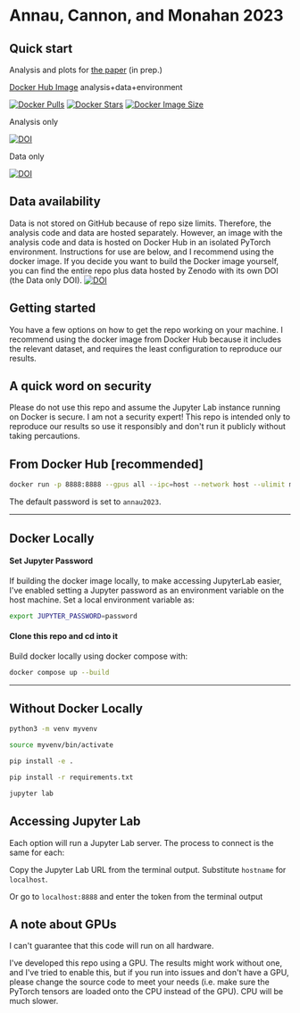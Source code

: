 # Annau, Cannon, and Monahan 2023

## Quick start

Analysis and plots for [the paper]() (in prep.)

[Docker Hub Image](https://hub.docker.com/r/nannau/annau-2023) analysis+data+environment

[![Docker Pulls](https://badgen.net/docker/pulls/trueosiris/godaddypy?icon=docker&label=pulls)](https://hub.docker.com/r/nannau/annau-2023)
[![Docker Stars](https://badgen.net/docker/stars/trueosiris/godaddypy?icon=docker&label=stars)](https://hub.docker.com/r/nannau/annau-2023)
[![Docker Image Size](https://badgen.net/docker/size/trueosiris/godaddypy?icon=docker&label=image%20size)](https://hub.docker.com/r/nannau/annau-2023)

Analysis only

[![DOI](https://zenodo.org/badge/584905308.svg)](https://zenodo.org/badge/latestdoi/584905308)

Data only

[![DOI](https://zenodo.org/badge/DOI/10.5281/zenodo.7604278.svg)](https://doi.org/10.5281/zenodo.7604278)

## Data availability
Data is not stored on GitHub because of repo size limits. Therefore, the analysis code and data are hosted separately. However, an image with the analysis code and data is hosted on Docker Hub in an isolated PyTorch environment. Instructions for use are below, and I recommend using the docker image. If you decide you want to build the Docker image yourself, you can find the entire repo plus data hosted by Zenodo with its own DOI (the Data only DOI).
[![DOI](https://zenodo.org/badge/DOI/10.5281/zenodo.7604278.svg)](https://doi.org/10.5281/zenodo.7604278)

## Getting started

You have a few options on how to get the repo working on your machine. I recommend using the docker image from Docker Hub because it includes the relevant dataset, and requires the least configuration to reproduce our results.

## A quick word on security
Please do not use this repo and assume the Jupyter Lab instance running on Docker is secure. I am not a security expert! This repo is intended only to reproduce our results so use it responsibly and don't run it publicly without taking percautions.

## From Docker Hub [recommended]

```bash
docker run -p 8888:8888 --gpus all --ipc=host --network host --ulimit memlock=-1 --ulimit stack=67108864 -it --rm nannau/annau-2023:latest
```

The default password is set to `annau2023`. 

---

## Docker Locally

#### Set Jupyter Password
If building the docker image locally, to make accessing JupyterLab easier, I've enabled setting a Jupyter password as an environment variable on the host machine. Set a local environment variable as:

```bash
export JUPYTER_PASSWORD=password
```

#### Clone this repo and cd into it

Build docker locally using docker compose with:

```bash
docker compose up --build
```
---
## Without Docker Locally
```bash
python3 -m venv myvenv
```
```bash
source myvenv/bin/activate
```
```bash
pip install -e .
```
```bash
pip install -r requirements.txt
```
```bash
jupyter lab
```

## Accessing Jupyter Lab
Each option will run a Jupyter Lab server. The process to connect is the same for each:

Copy the Jupyter Lab URL from the terminal output. Substitute `hostname` for `localhost`. 

Or go to `localhost:8888` and enter the token from the terminal output


## A note about GPUs
I can't guarantee that this code will run on all hardware.

I've developed this repo using a GPU. The results might work without one, and I've tried to enable this, but if you run into issues and don't have a GPU, please change the source code to meet your needs (i.e. make sure the PyTorch tensors are loaded onto the CPU instead of the GPU). CPU will be much slower. 

